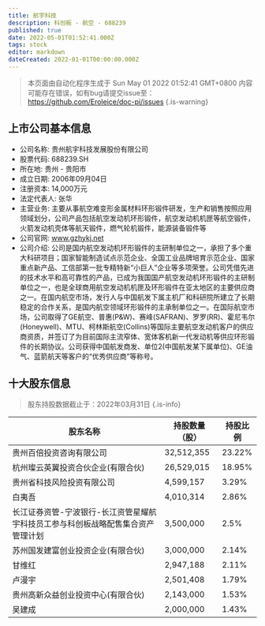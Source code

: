 ```yaml
---
title: 航宇科技
description: 科创板 - 航空 - 688239
published: true
date: 2022-05-01T01:52:41.000Z
tags: stock
editor: markdown
dateCreated: 2022-01-01T00:00:00.000Z
---
```


> 本页面由自动化程序生成于 Sun May 01 2022 01:52:41 GMT+0800
> 内容可能存在错误，如有bug请提交issue至：https://github.com/Eroleice/doc-pi/issues
{.is-warning}

## 上市公司基本信息
- 公司名称: 贵州航宇科技发展股份有限公司
- 股票代码: 688239.SH
- 所在地: 贵州 - 贵阳市
- 成立日期: 2006年09月04日
- 注册资本: 14,000万元
- 法定代表人: 张华
- 主营业务: 主要从事航空难变形金属材料环形锻件研发，生产和销售按照应用领域划分，公司产品包括航空发动机环形锻件，航空发动机机匣等航空锻件，火箭发动机壳体等航天锻件，燃气轮机锻件，能源装备锻件等
- 公司官网: www.gzhykj.net
- 公司介绍: 公司是国内航空发动机环形锻件的主研制单位之一，承担了多个重大科研项目；国家智能制造试点示范企业、全国工业品牌培育示范企业、国家重点新产品、工信部第一批专精特新“小巨人”企业等多项荣誉。公司凭借先进的技术水平和高可靠性的产品，已成为我国国产航空发动机环形锻件的主研制单位之一，也是全球商用航空发动机机匣及环形锻件在亚太地区的主要供应商之一。在国内航空市场，发行人与中国航发下属主机厂和科研院所建立了长期稳定的合作关系，是国内航空领域环形锻件的主承制单位之一。在国际航空市场，公司取得了GE航空、普惠(P&W)、赛峰(SAFRAN)、罗罗(RR)、霍尼韦尔(Honeywell)、MTU、柯林斯航空(Collins)等国际主要航空发动机客户的供应商资质，并签订了为目前国际主流窄体、宽体客机新一代发动机等供应环形锻件的长期协议。公司获得中国航发商发、单位2(中国航发某下属单位)、GE油气、蓝箭航天等客户的“优秀供应商”等称号。


## 十大股东信息
> 股东持股数据截止于：2022年03月31日
{.is-info}

| 股东名称 | 持股数量（股） | 持股比例 |
| --- | --- | --- |
| 贵州百倍投资咨询有限公司 | 32,512,355 | 23.22% |
| 杭州璨云英翼投资合伙企业(有限合伙) | 26,529,015 | 18.95% |
| 贵州省科技风险投资有限公司 | 4,599,157 | 3.29% |
| 白夷吾 | 4,010,314 | 2.86% |
| 长江证券资管-宁波银行-长江资管星耀航宇科技员工参与科创板战略配售集合资产管理计划 | 3,500,000 | 2.5% |
| 苏州国发建富创业投资企业(有限合伙) | 3,000,000 | 2.14% |
| 甘维红 | 2,947,188 | 2.11% |
| 卢漫宇 | 2,501,408 | 1.79% |
| 贵州高新众益创业投资中心(有限合伙) | 2,143,000 | 1.53% |
| 吴建成 | 2,000,000 | 1.43% |





